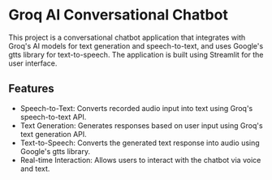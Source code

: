 # Groq AI Conversational Chatbot

This project is a conversational chatbot application that integrates with Groq's AI models for text generation and speech-to-text, and uses Google's gtts library for text-to-speech. The application is built using Streamlit for the user interface.

## Features

- Speech-to-Text: Converts recorded audio input into text using Groq's speech-to-text API.
- Text Generation: Generates responses based on user input using Groq's text generation API.
- Text-to-Speech: Converts the generated text response into audio using Google's gtts library.
- Real-time Interaction: Allows users to interact with the chatbot via voice and text.